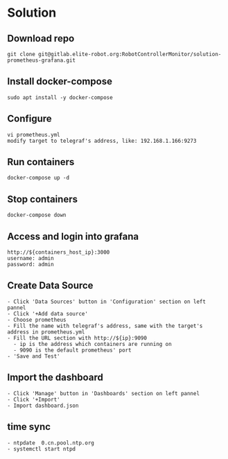 # Solution

## Download repo
    git clone git@gitlab.elite-robot.org:RobotControllerMonitor/solution-prometheus-grafana.git

## Install docker-compose
    sudo apt install -y docker-compose

## Configure
    vi prometheus.yml
    modify target to telegraf's address, like: 192.168.1.166:9273

## Run containers
    docker-compose up -d

## Stop containers
    docker-compose down

## Access and login into grafana
    http://${containers_host_ip}:3000
    username: admin
    password: admin

## Create Data Source
    - Click 'Data Sources' button in 'Configuration' section on left pannel
    - Click '+Add data source'
    - Choose prometheus
    - Fill the name with telegraf's address, same with the target's address in prometheus.yml
    - Fill the URL section with http://${ip}:9090
      - ip is the address which containers are running on
      - 9090 is the default prometheus' port
    - 'Save and Test'

## Import the dashboard
    - Click 'Manage' button in 'Dashboards' section on left pannel
    - Click '+Import'
    - Import dashboard.json

## time sync
    - ntpdate  0.cn.pool.ntp.org
    - systemctl start ntpd